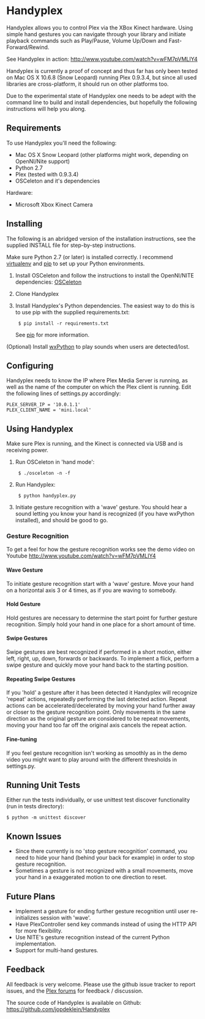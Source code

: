 # Handyplex
Handyplex allows you to control Plex via the XBox Kinect hardware. Using
simple hand gestures you can navigate through your library and initiate
playback commands such as Play/Pause, Volume Up/Down and Fast-Forward/Rewind.

See Handyplex in action: http://www.youtube.com/watch?v=wFM7pVMLIY4

Handyplex is currently a proof of concept and thus far has only been tested on
Mac OS X 10.6.8 (Snow Leopard) running Plex 0.9.3.4, but since all used libraries
are cross-platform, it should run on other platforms too.

Due to the experimental state of Handyplex one needs to be adept with the command
line to build and install dependencies, but hopefully the following instructions
will help you along.

## Requirements
To use Handyplex you'll need the following:

* Mac OS X Snow Leopard (other platforms might work, depending on
  OpenNI/Nite support)
* Python 2.7
* Plex (tested with 0.9.3.4)
* OSCeleton and it's dependencies

Hardware:

* Microsoft Xbox Kinect Camera

## Installing
The following is an abridged version of the installation instructions,
see the supplied INSTALL file for step-by-step instructions.

Make sure Python 2.7 (or later) is installed correctly. I recommend
[virtualenv](http://pypi.python.org/pypi/virtualenv) and [pip](http://www.pip-installer.org) to set up your Python environments.


1. Install OSCeleton and follow the instructions to install the OpenNI/NITE
   dependencies: [OSCeleton](https://github.com/Sensebloom/OSCeleton)
1. Clone Handyplex
1. Install Handyplex's Python dependencies. The easiest way to do this
   is to use pip with the supplied requirements.txt:

        $ pip install -r requirements.txt

   See [pip](http://www.pip-installer.org/en/latest/index.html) for more information.

(Optional) Install [wxPython](http://www.wxpython.org/) to play sounds when users are detected/lost.

## Configuring
Handyplex needs to know the IP where Plex Media Server is running, as well as
the name of the computer on which the Plex client is running.
Edit the following lines of settings.py accordingly:

    PLEX_SERVER_IP = '10.0.1.1'
    PLEX_CLIENT_NAME = 'mini.local'


## Using Handyplex
Make sure Plex is running, and the Kinect is connected via USB and is
receiving power.

1. Run OSCeleton in 'hand mode':

        $ ./osceleton -n -f

1. Run Handyplex:

        $ python handyplex.py

1. Initiate gesture recognition with a 'wave' gesture. You should hear a
   sound letting you know your hand is recognized (if you have wxPython 
   installed), and should be good to go.


### Gesture Recognition
To get a feel for how the gesture recognition works see the demo video
on Youtube http://www.youtube.com/watch?v=wFM7pVMLIY4

#### Wave Gesture
To initiate gesture recognition start with a 'wave' gesture. Move your
hand on a horizontal axis 3 or 4 times, as if you are waving to
somebody.

#### Hold Gesture
Hold gestures are necessary to determine the start point for further
gesture recognition. Simply hold your hand in one place for a short
amount of time.

#### Swipe Gestures
Swipe gestures are best recognized if performed in a short motion, either
left, right, up, down, forwards or backwards. To implement a flick,
perform a swipe gesture and quickly move your hand back to the starting
position.

#### Repeating Swipe Gestures
If you 'hold' a gesture after it has been detected it
Handyplex will recognize 'repeat' actions, repeatedly performing the
last detected action. Repeat actions can be accelerated/decelerated by
moving your hand further away or closer to the gesture recognition
point. Only movements in the same direction as the original gesture are
considered to be repeat movements, moving your hand too far off the
original axis cancels the repeat action.

#### Fine-tuning
If you feel gesture recognition isn't working as smoothly as in the
demo video you might want to play around with the different thresholds
in settings.py.


## Running Unit Tests
Either run the tests individually, or use unittest test discover
functionality (run in tests directory):

    $ python -m unittest discover


## Known Issues
* Since there currently is no 'stop gesture recognition' command, you need to
  hide your hand (behind your back for example) in order to stop gesture 
  recognition.
* Sometimes a gesture is not recognized with a small movements, move your
  hand in a exaggerated motion to one direction to reset.

## Future Plans
* Implement a gesture for ending further gesture recognition until
  user re-initializes session with 'wave'. 
* Have PlexController send key commands instead of using the HTTP API
  for more flexibility.
* Use NITE's gesture recognition instead of the current Python
  implementation.
* Support for multi-hand gestures.

## Feedback
All feedback is very welcome.
Please use the github issue tracker to report issues, and the
[Plex forums](http://forums.plexapp.com/index.php/topic/33696-proof-of-concept-plex-with-kinect/)
for feedback / discussion.

The source code of Handyplex is available on Github:
https://github.com/jopdeklein/Handyplex
